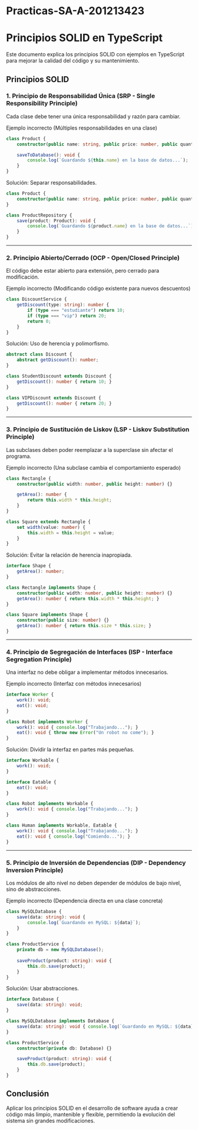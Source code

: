 # Practicas-SA-A-201213423

# Principios SOLID en TypeScript

Este documento explica los principios SOLID con ejemplos en TypeScript para mejorar la calidad del código y su mantenimiento.

## Principios SOLID

### 1. Principio de Responsabilidad Única (SRP - Single Responsibility Principle)
Cada clase debe tener una única responsabilidad y razón para cambiar.

Ejemplo incorrecto (Múltiples responsabilidades en una clase)
```typescript
class Product {
    constructor(public name: string, public price: number, public quantity: number) {}

    saveToDatabase(): void {
        console.log(`Guardando ${this.name} en la base de datos...`);
    }
}
```
Solución: Separar responsabilidades.
```typescript
class Product {
    constructor(public name: string, public price: number, public quantity: number) {}
}

class ProductRepository {
    save(product: Product): void {
        console.log(`Guardando ${product.name} en la base de datos...`);
    }
}
```

---

### 2. Principio Abierto/Cerrado (OCP - Open/Closed Principle)
El código debe estar abierto para extensión, pero cerrado para modificación.

Ejemplo incorrecto (Modificando código existente para nuevos descuentos)
```typescript
class DiscountService {
    getDiscount(type: string): number {
        if (type === "estudiante") return 10;
        if (type === "vip") return 20;
        return 0;
    }
}
```
Solución: Uso de herencia y polimorfismo.
```typescript
abstract class Discount {
    abstract getDiscount(): number;
}

class StudentDiscount extends Discount {
    getDiscount(): number { return 10; }
}

class VIPDiscount extends Discount {
    getDiscount(): number { return 20; }
}
```

---

### 3. Principio de Sustitución de Liskov (LSP - Liskov Substitution Principle)
Las subclases deben poder reemplazar a la superclase sin afectar el programa.

Ejemplo incorrecto (Una subclase cambia el comportamiento esperado)
```typescript
class Rectangle {
    constructor(public width: number, public height: number) {}

    getArea(): number {
        return this.width * this.height;
    }
}

class Square extends Rectangle {
    set width(value: number) {
        this.width = this.height = value;
    }
}
```
Solución: Evitar la relación de herencia inapropiada.
```typescript
interface Shape {
    getArea(): number;
}

class Rectangle implements Shape {
    constructor(public width: number, public height: number) {}
    getArea(): number { return this.width * this.height; }
}

class Square implements Shape {
    constructor(public size: number) {}
    getArea(): number { return this.size * this.size; }
}
```

---

### 4. Principio de Segregación de Interfaces (ISP - Interface Segregation Principle)
Una interfaz no debe obligar a implementar métodos innecesarios.

Ejemplo incorrecto (Interfaz con métodos innecesarios)
```typescript
interface Worker {
    work(): void;
    eat(): void;
}

class Robot implements Worker {
    work(): void { console.log("Trabajando..."); }
    eat(): void { throw new Error("Un robot no come"); }
}
```
Solución: Dividir la interfaz en partes más pequeñas.
```typescript
interface Workable {
    work(): void;
}

interface Eatable {
    eat(): void;
}

class Robot implements Workable {
    work(): void { console.log("Trabajando..."); }
}

class Human implements Workable, Eatable {
    work(): void { console.log("Trabajando..."); }
    eat(): void { console.log("Comiendo..."); }
}
```

---

### 5. Principio de Inversión de Dependencias (DIP - Dependency Inversion Principle)
Los módulos de alto nivel no deben depender de módulos de bajo nivel, sino de abstracciones.

Ejemplo incorrecto (Dependencia directa en una clase concreta)
```typescript
class MySQLDatabase {
    save(data: string): void {
        console.log(`Guardando en MySQL: ${data}`);
    }
}

class ProductService {
    private db = new MySQLDatabase();
    
    saveProduct(product: string): void {
        this.db.save(product);
    }
}
```
Solución: Usar abstracciones.
```typescript
interface Database {
    save(data: string): void;
}

class MySQLDatabase implements Database {
    save(data: string): void { console.log(`Guardando en MySQL: ${data}`); }
}

class ProductService {
    constructor(private db: Database) {}

    saveProduct(product: string): void {
        this.db.save(product);
    }
}
```

## Conclusión
Aplicar los principios SOLID en el desarrollo de software ayuda a crear código más limpio, mantenible y flexible, permitiendo la evolución del sistema sin grandes modificaciones.
